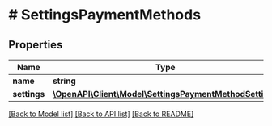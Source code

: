 # # SettingsPaymentMethods

## Properties

Name | Type | Description | Notes
------------ | ------------- | ------------- | -------------
**name** | **string** |  | [optional]
**settings** | [**\OpenAPI\Client\Model\SettingsPaymentMethodSettings**](SettingsPaymentMethodSettings.md) |  | [optional]

[[Back to Model list]](../../README.md#models) [[Back to API list]](../../README.md#endpoints) [[Back to README]](../../README.md)
